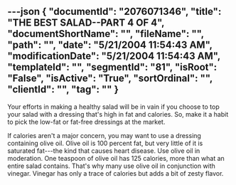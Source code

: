 ---json
{
  "documentId": "2076071346",
  "title": "THE BEST SALAD--PART 4 OF 4",
  "documentShortName": "",
  "fileName": "",
  "path": "",
  "date": "5/21/2004 11:54:43 AM",
  "modificationDate": "5/21/2004 11:54:43 AM",
  "templateId": "",
  "segmentId": "81",
  "isRoot": "False",
  "isActive": "True",
  "sortOrdinal": "",
  "clientId": "",
  "tag": ""
}
---

Your efforts in making a healthy salad will be in vain if you choose to top your salad with a dressing that's high in fat and calories. So, make it a habit to pick the low-fat or fat-free dressings at the market. 

If calories aren't a major concern, you may want to use a dressing containing olive oil. Olive oil is 100 percent fat, but very little of it is saturated fat---the kind that causes heart disease. Use olive oil in moderation. One teaspoon of olive oil has 125 calories, more than what an entire salad contains. That's why many use olive oil in conjunction with vinegar. Vinegar has only a trace of calories but adds a bit of zesty flavor.
